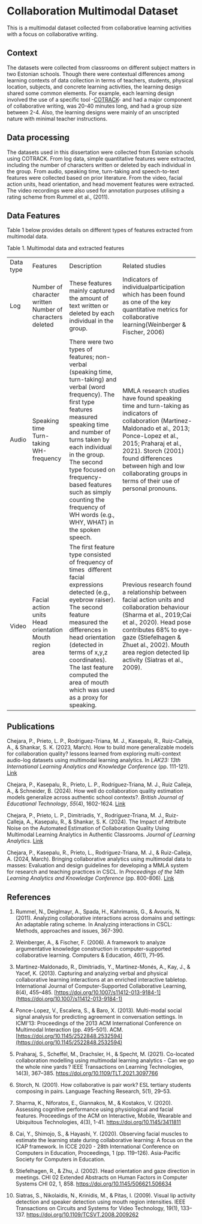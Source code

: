 # Collaboration Multimodal Dataset

This is a multimodal dataset collected from collaborative learning activities with a focus on collaborative writing.

## Context

The datasets were collected from classrooms on different subject matters in two Estonian schools. Though there were contextual differences among learning contexts of data collection in terms of teachers, students, physical location, subjects, and concrete learning activities, the learning design shared some common elements. For example, each learning design involved the use of a specific tool -[COTRACK]()- and had a major component of collaborative writing, was 20-40 minutes long, and had a group size between 2-4. Also, the learning designs were mainly of an unscripted nature with minimal teacher instructions.

## Data processing

The datasets used in this dissertation were collected from Estonian schools using COTRACK. From log data, simple quantitative features were extracted, including the number of characters written or deleted by each individual in the group. From audio, speaking time, turn-taking and speech-to-text features were collected based on prior literature. From the video, facial action units, head orientation, and head movement features were extracted. The video recordings were also used for annotation purposes utilising a rating scheme from Rummel et al., (2011). 

## Data Features

Table 1 below provides details on different types of features extracted from multimodal data.

Table 1. Multimodal data and extracted features

|           |                                                              |                                                                                                                                                                                                                                                                                                                                                                |                                                                                                                                                                                                                                                                                                         |
| --------- | ------------------------------------------------------------ | -------------------------------------------------------------------------------------------------------------------------------------------------------------------------------------------------------------------------------------------------------------------------------------------------------------------------------------------------------------- | ------------------------------------------------------------------------------------------------------------------------------------------------------------------------------------------------------------------------------------------------------------------------------------------------------- |
| Data type | Features                                                     | Description                                                                                                                                                                                                                                                                                                                                                    | Related studies                                                                                                                                                                                                                                                                                         |
| Log       | Number of character written<br>Number of characters deleted  | These features mainly captured the amount of text written or deleted by each individual in the group.                                                                                                                                                                                                                                                          | Indicators of individualparticipation which has been found as one of the key quantitative metrics for collaborative learning(Weinberger & Fischer, 2006)                                                                                                                                                |
| Audio     | Speaking time<br>Turn-taking<br>WH-frequency                 | There were two types of features; non-verbal (speaking time, turn-taking) and verbal (word frequency). The first type features measured speaking time and number of turns taken by each individual in the group. The second type focused on frequency-based features such as simply counting the frequency of WH words (e.g., WHY, WHAT) in the spoken speech. | MMLA research studies have found speaking time and turn-taking as indicators of collaboration (Martinez-Maldonado et al., 2013; Ponce-Lopez et al., 2015; Praharaj et al., 2021). Storch (2001) found differences between high and low collaborating groups in terms of their use of personal pronouns. |
| Video     | Facial action units<br>Head orientation<br>Mouth region area | The first feature type consisted of frequency of times  different facial expressions detected (e.g., eyebrow raiser). The second feature measured the differences in head orientation (detected in terms of x,y,z coordinates). The last feature computed the area of mouth which was used as a proxy for speaking.                                            | Previous research found a relationship between facial action units and collaboration behaviour (Sharma et al., 2019;Cai et al., 2020). Head pose contributes 68% to eye-gaze (Stiefelhagen & Zhuet al., 2002). Mouth area region detected lip activity (Siatras et al., 2009).                          |



## Publications

Chejara, P., Prieto, L. P., Rodriguez-Triana, M. J., Kasepalu, R., 
Ruiz-Calleja, A., & Shankar, S. K. (2023, March). How to build more 
generalizable models for collaboration quality? lessons learned from 
exploring multi-context audio-log datasets using multimodal learning 
analytics. In *LAK23: 13th International Learning Analytics and Knowledge Conference* (pp. 111-121). [Link](https://www.researchgate.net/profile/Pankaj-Chejara/publication/366006966_How_to_Build_More_Generalizable_Models_for_Collaboration_Quality_Lessons_Learned_from_Exploring_Multi-Contexts_Audio-Log_Datasets_using_Multimodal_Learning_Analytics/links/638dcce8658cec2104b1f425/How-to-Build-More-Generalizable-Models-for-Collaboration-Quality-Lessons-Learned-from-Exploring-Multi-Contexts-Audio-Log-Datasets-using-Multimodal-Learning-Analytics.pdfhttps://www.researchgate.net/profile/Pankaj-Chejara/publication/366006966_How_to_Build_More_Generalizable_Models_for_Collaboration_Quality_Lessons_Learned_from_Exploring_Multi-Contexts_Audio-Log_Datasets_using_Multimodal_Learning_Analytics/links/638dcce8658cec2104b1f425/How-to-Build-More-Generalizable-Models-for-Collaboration-Quality-Lessons-Learned-from-Exploring-Multi-Contexts-Audio-Log-Datasets-using-Multimodal-Learning-Analytics.pdf)

Chejara, P., Kasepalu, R., Prieto, L. P., Rodríguez‐Triana, M. J., Ruiz 
Calleja, A., & Schneider, B. (2024). How well do collaboration 
quality estimation models generalize across authentic school contexts?. *British Journal of Educational Technology*, *55*(4), 1602-1624. [Link](https://bera-journals.onlinelibrary.wiley.com/doi/abs/10.1111/bjet.13402)

Chejara, P., Prieto, L. P., Dimitriadis, Y., Rodríguez-Triana, M. J., 
Ruiz-Calleja, A., Kasepalu, R., & Shankar, S. K. (2024). The Impact 
of Attribute Noise on the Automated Estimation of Collaboration Quality 
Using Multimodal Learning Analytics in Authentic Classrooms. *Journal of Learning Analytics*. [Link](https://learning-analytics.info/index.php/JLA/article/view/8253)

Chejara, P., Kasepalu, R., Prieto, L., Rodríguez-Triana, M. J., & 
Ruiz-Calleja, A. (2024, March). Bringing collaborative analytics using 
multimodal data to masses: Evaluation and design guidelines for 
developing a MMLA system for research and teaching practices in CSCL. In
 *Proceedings of the 14th Learning Analytics and Knowledge Conference* (pp. 800-806). [Link](https://dl.acm.org/doi/pdf/10.1145/3636555.3636877)



## References

1. Rummel, N., Deiglmayr, A., Spada, H., Kahrimanis, G., & Avouris, N. (2011). Analyzing collaborative interactions across domains and settings: An adaptable rating scheme. In Analyzing interactions in CSCL: Methods, approaches and issues, 367-390.

2. Weinberger, A., & Fischer, F. (2006). A framework to analyze argumentative knowledge construction in computer-supported collaborative learning. Computers & Education, 46(1), 71–95.

3. Martinez-Maldonado, R., Dimitriadis, Y., Martinez-Monés, A., Kay, J., & Yacef, K. (2013). Capturing and analyzing verbal and physical collaborative learning interactions at an enriched interactive tabletop. International Journal of Computer-Supported Collaborative Learning, 8(4), 455–485. [https://doi.org/10.1007/s11412-013-9184-1](https://doi.org/10.1007/s11412-013-9184-1)

4. Ponce-Lopez, V., Escalera, S., & Baro, X. (2013). Multi-modal social signal analysis for predicting agreement in conversation settings. In ICMI'13: Proceedings of the 2013 ACM International Conference on Multimodal Interaction (pp. 495–501). ACM. [https://doi.org/10.1145/2522848.2532594](https://doi.org/10.1145/2522848.2532594)

5. Praharaj, S., Scheffel, M., Drachsler, H., & Specht, M. (2021). Co-located collaboration modelling using multimodal learning analytics - Can we go the whole nine yards ? IEEE Transactions on Learning Technologies, 14(3), 367–385. https://doi.org/10.1109/TLT.2021.3097766

6. Storch, N. (2001). How collaborative is pair work? ESL tertiary students composing in pairs. Language Teaching Research, 5(1), 29–53.

7. Sharma, K., Niforatos, E., Giannakos, M., & Kostakos, V. (2020). Assessing cognitive performance using physiological and facial features. Proceedings of the ACM on Interactive, Mobile, Wearable and Ubiquitous Technologies, 4(3), 1-41. https://doi.org/10.1145/3411811

8. Cai, Y., Shimojo, S., & Hayashi, Y. (2020). Observing facial muscles to estimate the learning state during collaborative learning: A focus on the ICAP framework. In ICCE 2020 - 28th International Conference on Computers in Education, Proceedings, 1 (pp. 119–126). Asia-Pacific Society for Computers in Education.

9. Stiefelhagen, R., & Zhu, J. (2002). Head orientation and gaze direction in meetings. CHI 02 Extended Abstracts on Human Factors in Computer Systems CHI 02, 1, 858. https://doi.org/10.1145/506621.506634

10. Siatras, S., Nikolaidis, N., Krinidis, M., & Pitas, I. (2009). Visual lip activity detection and speaker detection using mouth region intensities. IEEE Transactions on Circuits and Systems for Video Technology, 19(1), 133–137. https://doi.org/10.1109/TCSVT.2008.2009262



